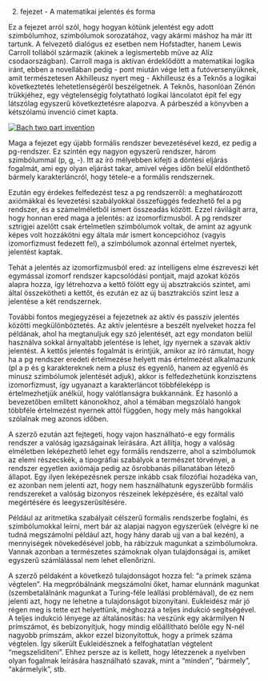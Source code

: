 2. fejezet - A matematikai jelentés és forma

Ez a fejezet arról szól, hogy hogyan kötünk jelentést egy adott szimbólumhoz, szimbólumok sorozatához, vagy akármi máshoz ha már itt tartunk. A felvezető dialógus ez esetben nem Hofstadter, hanem Lewis Carroll tollából származik (akinek a legismertebb műve az Alíz csodaországban). Carroll maga is aktívan érdeklődött a matematikai logika iránt, ebben a novellában pedig - pont miután vége lett a futóversenyüknek, amit természetesen Akhilleusz nyert meg - Akhilleusz és a Teknős a logikai következtetés lehetetlenségéről beszélgetnek. A Teknős, hasonlóan Zénón trükkjéhez, egy végtelenségig folytatható logikai láncolatot épít fel egy látszólag egyszerű következtetésre alapozva. A párbeszéd a könyvben a kétszólamú invenció címet kapta.

[![Bach two part invention][two-invention-yt-image]][two-invention-video]

Maga a fejezet egy újabb formális rendszer bevezetésével kezd, ez pedig a pg-rendszer. Ez szintén egy nagyon egyszerű rendszer, három szimbólummal (p, g, -). Itt az író mélyebben kifejti a döntési eljárás fogalmát, ami egy olyan eljárást takar, amivel véges időn belül eldönthető bármely karakterláncról, hogy tétele-e a formális rendszernek.

Ezután egy érdekes felfedezést tesz a pg rendszerről: a meghatározott axiómákkal és levezetési szabályokkal összefüggés fedezhető fel a pg rendszer, és a számelméletből ismert összeadás között. Ezzel rávilágít arra, hogy honnan ered maga a jelentés: az izomorfizmusból. A pg rendszer sztrigjei azelőtt csak értelmetlen szimbólumok voltak, de amint az agyunk képes volt hozzákötni egy általa már ismert koncepcióhoz (vagyis izomorfizmust fedezett fel), a szimbólumok azonnal értelmet nyertek, jelentést kaptak.

Tehát a jelentés az izomorfizmusból ered: az intelligens elme észreveszi két egymással izomorf rendszer kapcsolódási pontjait, majd azokat közös alapra hozza, így létrehozva a kettő fölött egy új absztrakciós szintet, ami által összekötheti a kettőt, és ezután ez az új basztrakciós szint lesz a jelentése a két rendszernek.

További fontos megjegyzései a fejezetnek az  aktív és passzív jelentés közötti megkülönböztetés. Az aktív jelentésre a beszélt nyelveket hozza fel példának, ahol ha megtanuljuk egy szó jelentését, azt egy mondaton belül használva sokkal árnyaltabb jelentése is lehet, így nyernek a szavak aktív jelentést. A kettős jelentés fogalmát is érintjük, amikor az író rámutat, hogy ha a pg rendszer eredeti értelmezése helyett más értelmezést alkalmazunk (pl a p és g karaktereknek nem a plusz és egyenlő, hanem az egyenlő és minusz szimbólumok jelentését adjuk), akkor is felfedezhetünk konzisztens izomorfizmust, így ugyanazt a karakterláncot többféleképp is értelmezhetjük anélkül, hogy valótlanságra bukkannánk. Ez hasonló a bevezetőben említett kánonokhoz, ahol a témában megszólaló hangok többféle értelmezést nyernek attól függően, hogy mely más hangokkal szólalnak meg azonos időben.

A szerző ezután azt fejtegeti, hogy vajon használható-e egy formális rendszer a valóság igazságainak leírására. Azt állítja, hogy a valóság elméletben leképezhető lehet egy formális rendszerre, ahol a szimbólumok az elemi részecskék, a tipográfiai szabályok a természet törvényei, a rendszer egyetlen axiómája pedig az ősrobbanás pillanatában létező állapot. Egy ilyen leképezésnek persze inkább csak filozófiai hozadéka van, ez azonban nem jelenti azt, hogy nem használhatunk egyszerűbb formális rendszereket a valóság bizonyos részeinek leképzésére, és ezáltal való megértésére és leegyszerűsítésére.

Például az aritmetika szabályait célszerű formális rendszerbe foglalni, és szimbólumokkal leírni, mert bár az alapjai nagyon egyszerűek (elvégre ki ne tudná megszámolni például azt, hogy hány darab ujj van a bal kezén), a mennyiségek növekedésével jobb, ha rábízzuk magunkat a szimbólumokra. Vannak azonban a természetes számoknak olyan tulajdonságai is, amiket egyszerű számlálással nem lehet ellenőrizni.

A szerző példaként a következő tulajdonságot hozza fel: “a prímek száma végtelen”. Ha megpróbálnánk megszámolni őket, hamar elunnánk magunkat (szembetalálnánk magunkat a Turing-féle leállási problémával), de ez nem jelenti azt, hogy ne lehetne a tulajdonságot bizonyítani. Eukleidész már jó régen meg is tette ezt helyettünk, méghozzá a teljes indukció segítségével. A teljes indukció lényege az általánosítás: ha veszünk egy akármilyen N prímszámot, és bebizonyítjuk, hogy mindig előállítható belőle egy N-nél nagyobb prímszám, akkor ezzel bizonyítottuk, hogy a prímek száma végtelen. Így sikerült Eukleidésznek a felfoghatatlan végtelent “megszelidíteni”. Ehhez persze az is kellett, hogy létezzenek a nyelvben olyan fogalmak leírására használható szavak, mint a “minden”, “bármely”, “akármelyik”, stb.


[two-invention-yt-image]: http://img.youtube.com/vi/jEVQ7yHgaSM/0.jpg
[two-invention-video]: https://www.youtube.com/watch?v=jEVQ7yHgaSM
